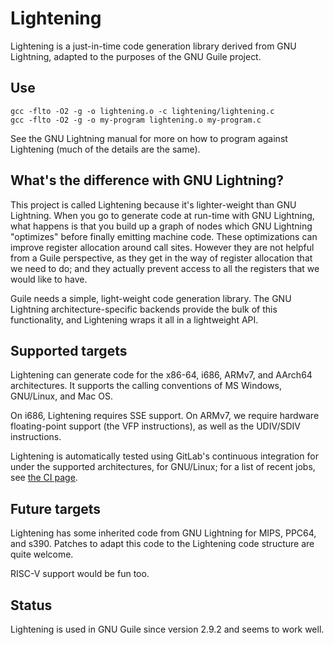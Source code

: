 # Lightening

Lightening is a just-in-time code generation library derived from GNU
Lightning, adapted to the purposes of the GNU Guile project.

## Use

```
gcc -flto -O2 -g -o lightening.o -c lightening/lightening.c
gcc -flto -O2 -g -o my-program lightening.o my-program.c
```

See the GNU Lightning manual for more on how to program against
Lightening (much of the details are the same).

## What's the difference with GNU Lightning?

This project is called Lightening because it's lighter-weight than GNU
Lightning.  When you go to generate code at run-time with GNU Lightning,
what happens is that you build up a graph of nodes which GNU Lightning
"optimizes" before finally emitting machine code.  These optimizations
can improve register allocation around call sites.  However they are not
helpful from a Guile perspective, as they get in the way of register
allocation that we need to do; and they actually prevent access to all
the registers that we would like to have.

Guile needs a simple, light-weight code generation library.  The GNU
Lightning architecture-specific backends provide the bulk of this
functionality, and Lightening wraps it all in a lightweight API.

## Supported targets

Lightening can generate code for the x86-64, i686, ARMv7, and AArch64
architectures.  It supports the calling conventions of MS Windows,
GNU/Linux, and Mac OS.

On i686, Lightening requires SSE support.  On ARMv7, we require hardware
floating-point support (the VFP instructions), as well as the UDIV/SDIV
instructions.

Lightening is automatically tested using GitLab's continuous integration
for under the supported architectures, for GNU/Linux; for a list of
recent jobs, see [the CI
page](https://gitlab.com/wingo/lightening/-/jobs).

## Future targets

Lightening has some inherited code from GNU Lightning for MIPS, PPC64,
and s390.  Patches to adapt this code to the Lightening code structure
are quite welcome.

RISC-V support would be fun too.

## Status

Lightening is used in GNU Guile since version 2.9.2 and seems to work
well.
